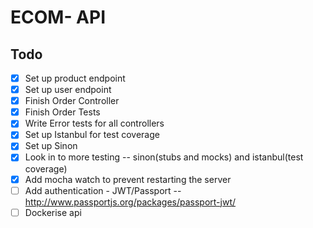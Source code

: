 # ECOM- API

## Todo
- [x] Set up product endpoint
- [x] Set up user endpoint
- [x] Finish Order Controller
- [x] Finish Order Tests
- [x] Write Error tests for all controllers
- [x] Set up Istanbul for test coverage
- [x] Set up Sinon
- [x] Look in to more testing -- sinon(stubs and mocks) and istanbul(test coverage)
- [x] Add mocha watch to prevent restarting the server
- [ ] Add authentication - JWT/Passport -- http://www.passportjs.org/packages/passport-jwt/
- [ ] Dockerise api
